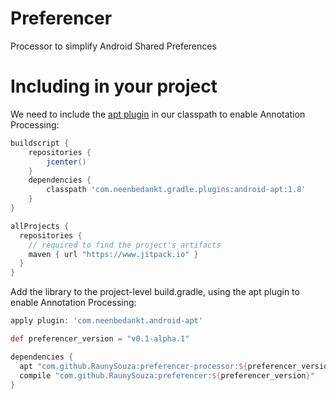 # Preferencer
Processor to simplify Android Shared Preferences

# Including in your project

We need to include the [apt plugin](https://bitbucket.org/hvisser/android-apt) in our classpath to enable Annotation Processing:

```groovy
buildscript {
    repositories {
        jcenter()
    }
    dependencies {
        classpath 'com.neenbedankt.gradle.plugins:android-apt:1.8'
    }
}

allProjects {
  repositories {
    // required to find the project's artifacts
    maven { url "https://www.jitpack.io" }
  }
}
```

Add the library to the project-level build.gradle, using the apt plugin to enable Annotation Processing:

```groovy
apply plugin: 'com.neenbedankt.android-apt'

def preferencer_version = "v0.1-alpha.1"

dependencies {
  apt "com.github.RaunySouza:preferencer-processor:${preferencer_version}"
  compile "com.github.RaunySouza:preferencer:${preferencer_version}"
}
```
